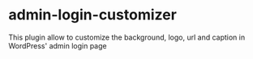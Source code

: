# admin-login-customizer
This plugin allow to customize the background, logo, url and caption in WordPress' admin login page
